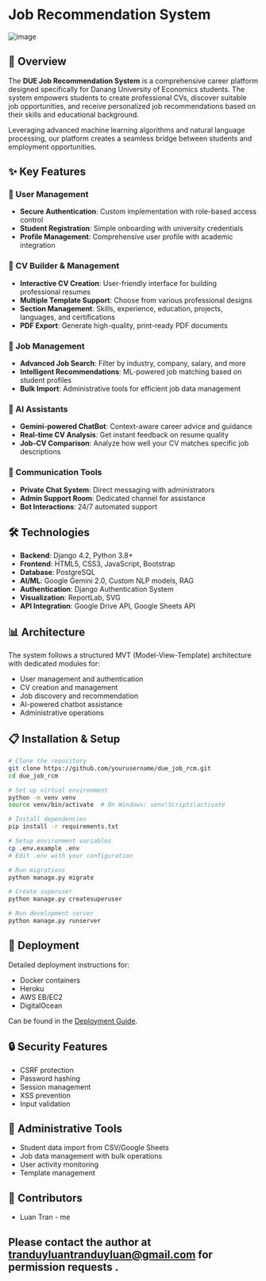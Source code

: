 # Job Recommendation System
![image](https://github.com/user-attachments/assets/f39c3612-8942-462d-84b2-caa0a56a0ac3)


## 🌟 Overview

The **DUE Job Recommendation System** is a comprehensive career platform designed specifically for Danang University of Economics students. The system empowers students to create professional CVs, discover suitable job opportunities, and receive personalized job recommendations based on their skills and educational background.

Leveraging advanced machine learning algorithms and natural language processing, our platform creates a seamless bridge between students and employment opportunities.

## ✨ Key Features

### 👤 User Management
- **Secure Authentication**: Custom implementation with role-based access control
- **Student Registration**: Simple onboarding with university credentials
- **Profile Management**: Comprehensive user profile with academic integration

### 📄 CV Builder & Management
- **Interactive CV Creation**: User-friendly interface for building professional resumes
- **Multiple Template Support**: Choose from various professional designs
- **Section Management**: Skills, experience, education, projects, languages, and certifications
- **PDF Export**: Generate high-quality, print-ready PDF documents

### 💼 Job Management
- **Advanced Job Search**: Filter by industry, company, salary, and more
- **Intelligent Recommendations**: ML-powered job matching based on student profiles
- **Bulk Import**: Administrative tools for efficient job data management

### 🤖 AI Assistants
- **Gemini-powered ChatBot**: Context-aware career advice and guidance
- **Real-time CV Analysis**: Get instant feedback on resume quality 
- **Job-CV Comparison**: Analyze how well your CV matches specific job descriptions

### 💬 Communication Tools
- **Private Chat System**: Direct messaging with administrators
- **Admin Support Room**: Dedicated channel for assistance
- **Bot Interactions**: 24/7 automated support

## 🛠️ Technologies

- **Backend**: Django 4.2, Python 3.8+
- **Frontend**: HTML5, CSS3, JavaScript, Bootstrap
- **Database**: PostgreSQL
- **AI/ML**: Google Gemini 2.0, Custom NLP models, RAG
- **Authentication**: Django Authentication System
- **Visualization**: ReportLab, SVG
- **API Integration**: Google Drive API, Google Sheets API

## 📊 Architecture

The system follows a structured MVT (Model-View-Template) architecture with dedicated modules for:

- User management and authentication
- CV creation and management
- Job discovery and recommendation
- AI-powered chatbot assistance
- Administrative operations

## 📋 Installation & Setup

```bash
# Clone the repository
git clone https://github.com/yourusername/due_job_rcm.git
cd due_job_rcm

# Set up virtual environment
python -m venv venv
source venv/bin/activate  # On Windows: venv\Scripts\activate

# Install dependencies
pip install -r requirements.txt

# Setup environment variables
cp .env.example .env
# Edit .env with your configuration

# Run migrations
python manage.py migrate

# Create superuser
python manage.py createsuperuser

# Run development server
python manage.py runserver
```

## 🚀 Deployment

Detailed deployment instructions for:
- Docker containers
- Heroku
- AWS EB/EC2
- DigitalOcean

Can be found in the [Deployment Guide](docs/deployment.md).

## 🔒 Security Features

- CSRF protection
- Password hashing
- Session management
- XSS prevention
- Input validation

## 🔧 Administrative Tools

- Student data import from CSV/Google Sheets
- Job data management with bulk operations
- User activity monitoring
- Template management

## 👥 Contributors

- Luan Tran - me 

## Please contact the author at tranduyluantranduyluan@gmail.com for permission requests .
